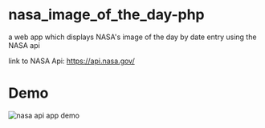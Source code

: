 # nasa_image_of_the_day-php
a web app which displays NASA's image of the day by date entry using the NASA api

link to NASA Api: https://api.nasa.gov/

# Demo

![nasa api app demo](nasa.gif)


 
